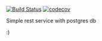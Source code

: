[![Build Status](https://travis-ci.com/ElSacramento/rest_server.svg?branch=master)](https://travis-ci.com/ElSacramento/rest_server)
[![codecov](https://codecov.io/gh/ElSacramento/rest_server/branch/master/graph/badge.svg)](https://codecov.io/gh/ElSacramento/rest_server)

Simple rest service with postgres db

:)
